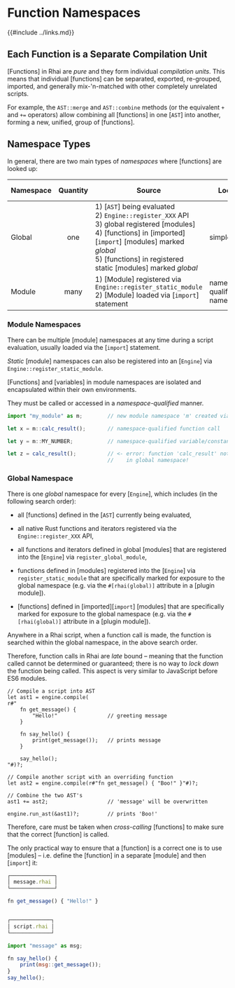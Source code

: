 Function Namespaces
==================

{{#include ../links.md}}

Each Function is a Separate Compilation Unit
-------------------------------------------

[Functions] in Rhai are _pure_ and they form individual _compilation units_. This means that
individual [functions] can be separated, exported, re-grouped, imported, and generally
mix-'n-matched with other completely unrelated scripts.

For example, the `AST::merge` and `AST::combine` methods (or the equivalent `+` and `+=` operators)
allow combining all [functions] in one [`AST`] into another, forming a new, unified, group of [functions].


Namespace Types
---------------

In general, there are two main types of _namespaces_ where [functions] are looked up:

| Namespace | Quantity | Source                                                                                                                                                                                                                                 | Lookup                   | Sub-modules? | Variables? |
| --------- | :------: | -------------------------------------------------------------------------------------------------------------------------------------------------------------------------------------------------------------------------------------- | ------------------------ | :----------: | :--------: |
| Global    |   one    | 1) [`AST`] being evaluated<br/>2) `Engine::register_XXX` API<br/>3) global registered [modules]<br/>4) [functions] in [imported][`import`] [modules] marked _global_<br/>5) [functions] in registered static [modules] marked _global_ | simple name              |   ignored    |  ignored   |
| Module    |   many   | 1) [Module] registered via `Engine::register_static_module`<br/>2) [Module] loaded via [`import`] statement                                                                                                                            | namespace-qualified name |     yes      |    yes     |

### Module Namespaces

There can be multiple [module] namespaces at any time during a script evaluation, usually loaded via
the [`import`] statement.

_Static_ [module] namespaces can also be registered into an [`Engine`] via `Engine::register_static_module`.

[Functions] and [variables] in module namespaces are isolated and encapsulated within their own environments.

They must be called or accessed in a _namespace-qualified_ manner.

```js
import "my_module" as m;        // new module namespace 'm' created via 'import'

let x = m::calc_result();       // namespace-qualified function call

let y = m::MY_NUMBER;           // namespace-qualified variable/constant access

let z = calc_result();          // <- error: function 'calc_result' not found
                                //    in global namespace!
```

### Global Namespace

There is one _global_ namespace for every [`Engine`], which includes (in the following search order):

* all [functions] defined in the [`AST`] currently being evaluated,

* all native Rust functions and iterators registered via the `Engine::register_XXX` API,

* all functions and iterators defined in global [modules] that are registered into the [`Engine`]
  via `register_global_module`,

* functions defined in [modules] registered into the [`Engine`] via `register_static_module` that
  are specifically marked for exposure to the global namespace (e.g. via the `#[rhai(global)]`
  attribute in a [plugin module]).

* [functions] defined in [imported][`import`] [modules] that are specifically marked for exposure to
  the global namespace (e.g. via the `#[rhai(global)]` attribute in a [plugin module]).

Anywhere in a Rhai script, when a function call is made, the function is searched within the
global namespace, in the above search order.

Therefore, function calls in Rhai are _late_ bound &ndash; meaning that the function called cannot be
determined or guaranteed; there is no way to _lock down_ the function being called.
This aspect is very similar to JavaScript before ES6 modules.

```rust,no_run
// Compile a script into AST
let ast1 = engine.compile(
r#"
    fn get_message() {
        "Hello!"                // greeting message
    }

    fn say_hello() {
        print(get_message());   // prints message
    }

    say_hello();
"#)?;

// Compile another script with an overriding function
let ast2 = engine.compile(r#"fn get_message() { "Boo!" }"#)?;

// Combine the two AST's
ast1 += ast2;                   // 'message' will be overwritten

engine.run_ast(&ast1)?;         // prints 'Boo!'
```

Therefore, care must be taken when _cross-calling_ [functions] to make sure that the correct
[function] is called.

The only practical way to ensure that a [function] is a correct one is to use [modules] &ndash;
i.e. define the [function] in a separate [module] and then [`import`] it:

```js
┌──────────────┐
│ message.rhai │
└──────────────┘

fn get_message() { "Hello!" }


┌─────────────┐
│ script.rhai │
└─────────────┘

import "message" as msg;

fn say_hello() {
    print(msg::get_message());
}
say_hello();
```
